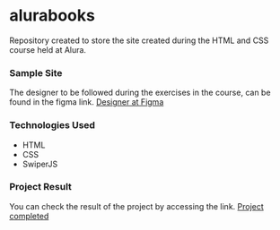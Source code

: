 # alurabooks
Repository created to store the site created during the HTML and CSS course held at Alura.

### Sample Site
The designer to be followed during the exercises in the course, can be found in the figma link.
<a href="https://www.figma.com/file/sSMbIqKaGBd66Y8roxTk2p/AluraBooks?node-id=37%3A94">Designer at Figma</a>

### Technologies Used
* HTML
* CSS
* SwiperJS

### Project Result
You can check the result of the project by accessing the link.
<a href="https://alurabooks-beryl.vercel.app/">Project completed</a>

